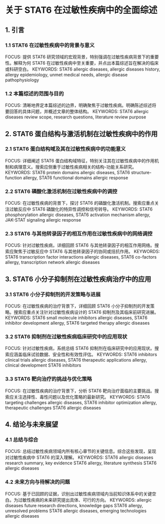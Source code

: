 # 关于 STAT6 在过敏性疾病中的全面综述

## 1. 引言
### 1.1 STAT6 在过敏性疾病中的背景与意义
FOCUS: 提供 STAT6 研究领域的宏观背景，特别强调在过敏性疾病背景下的重要性。解释为何 STAT6 在过敏性疾病中至关重要，并点出本篇综述旨在解决的临床或科研空白。
KEYWORDS: STAT6 allergic diseases, allergic diseases history, allergy epidemiology, unmet medical needs, allergic disease pathophysiology

### 1.2 本篇综述的范围与目的
FOCUS: 清晰地界定本篇综述的边界，明确聚焦于过敏性疾病。明确陈述综述将要回答的具体问题，并概述文章的整体结构。
KEYWORDS: STAT6 allergic diseases review scope, research questions, literature review purpose

## 2. STAT6 蛋白结构与激活机制在过敏性疾病中的作用
### 2.1 STAT6 蛋白结构域及其在过敏性疾病中的功能意义
FOCUS: 详细阐述 STAT6 蛋白结构域特征，特别关注其在过敏性疾病中的作用机制和病理意义。搜索应侧重于过敏性疾病相关的结构-功能关系研究。
KEYWORDS: STAT6 protein domains allergic diseases, STAT6 structure-function allergy, STAT6 functional domains allergic response

### 2.2 STAT6 磷酸化激活机制在过敏性疾病中的调控
FOCUS: 在过敏性疾病的背景下，探讨 STAT6 的磷酸化激活机制。搜索应重点关注过敏反应中 STAT6 磷酸化的特异性调控和信号转导。
KEYWORDS: STAT6 phosphorylation allergic diseases, STAT6 activation mechanism allergy, JAK-STAT signaling allergic response

### 2.3 STAT6 与其他转录因子的相互作用在过敏性疾病中的网络调控
FOCUS: 针对过敏性疾病，详细回顾 STAT6 与其他转录因子的相互作用网络。搜索应聚焦于过敏反应中 STAT6 与其他转录因子的协同或拮抗作用。
KEYWORDS: STAT6 transcription factor interactions allergic diseases, STAT6 co-factors allergy, transcription network allergic diseases

## 3. STAT6 小分子抑制剂在过敏性疾病治疗中的应用
### 3.1 STAT6 小分子抑制剂的开发策略与进展
FOCUS: 在过敏性疾病的治疗背景下，详细回顾 STAT6 小分子抑制剂的开发策略。搜索应重点关注针对过敏性疾病设计的 STAT6 抑制剂及其临床前研究进展。
KEYWORDS: STAT6 small molecule inhibitors allergic diseases, STAT6 inhibitor development allergy, STAT6 targeted therapy allergic diseases

### 3.2 STAT6 抑制剂在过敏性疾病临床研究中的应用现状
FOCUS: 针对过敏性疾病，系统总结 STAT6 抑制剂在临床研究中的应用现状。搜索应涵盖临床试验数据、安全性和有效性评估。
KEYWORDS: STAT6 inhibitors clinical trials allergic diseases, STAT6 therapeutic applications allergy, clinical development STAT6 inhibitors

### 3.3 STAT6 靶向治疗的挑战与优化策略
FOCUS: 在过敏性疾病的治疗背景下，分析 STAT6 靶向治疗面临的主要挑战。搜索应关注选择性、毒性问题以及优化策略的最新研究。
KEYWORDS: STAT6 targeting challenges allergic diseases, STAT6 inhibitor optimization allergy, therapeutic challenges STAT6 allergic diseases

## 4. 结论与未来展望
### 4.1 总结与综合
FOCUS: 总结过敏性疾病领域内所有核心章节的关键信息。综合这些发现，呈现对过敏性疾病中 STAT6 的深入理解。
KEYWORDS: STAT6 allergic diseases research summary, key evidence STAT6 allergy, literature synthesis STAT6 allergic diseases

### 4.2 未来方向与待解决的问题
FOCUS: 基于已回顾的证据，识别出过敏性疾病领域内当前知识体系中的关键空白。为过敏性疾病的未来研究提出具体、可行的方向。
KEYWORDS: allergic diseases future research directions, knowledge gaps STAT6 allergy, unresolved problems STAT6 allergic diseases, emerging technologies allergic diseases